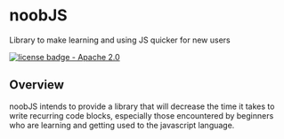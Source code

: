 # noobJS
Library to make learning and using JS quicker for new users

[![license badge - Apache 2.0](https://img.shields.io/badge/license-Apache--2.0-brightgreen)](https://www.apache.org/licenses/LICENSE-2.0)

## Overview
noobJS intends to provide a library that will decrease the time it takes to write recurring code blocks, especially those encountered by beginners who are learning and getting used to the javascript language.
